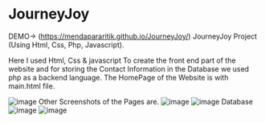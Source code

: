 # JourneyJoy
DEMO-> (https://mendapararitik.github.io/JourneyJoy/) JourneyJoy Project (Using Html, Css, Php, Javascript).

Here I used Html, Css & javascript To create the front end part of the website and for storing the Contact Information in the Database we used php as a backend language.
The HomePage of the Website is with main.html file.

![image](https://github.com/mendapararitik/JourneyJoy/assets/136411698/9fd4e8ee-d7af-4a45-b34b-bf7376583e96)
Other Screenshots of the Pages are.
![image](https://github.com/mendapararitik/JourneyJoy/assets/136411698/844ac234-d347-43e0-9167-e62a33762d58)
![image](https://github.com/mendapararitik/JourneyJoy/assets/136411698/409d439a-1d8e-4003-99ae-b9774e134ae1)
Database 
![image](https://github.com/mendapararitik/JourneyJoy/assets/136411698/7b61b8a5-87c1-49fb-b115-ddd94b9571e8)
![image](https://github.com/mendapararitik/JourneyJoy/assets/136411698/ff47bc86-5ab3-4214-9836-202415c322f9)

